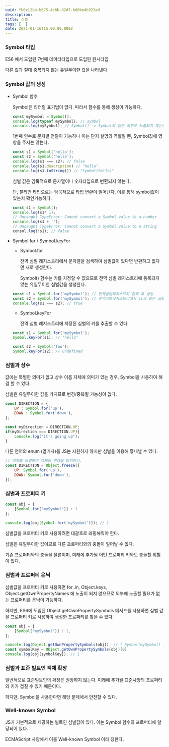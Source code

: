 ```yaml
---
uuid: fb6e12bb-b675-4c6b-82d7-b60be4b323ad
description: 
title: 심볼
tags: [  ]
date: 2021-01-16T15:00:00.000Z
---
```








### Symbol 타입

ES6 에서 도입된 7번째 데이터타입으로 도입된 원시타입

다른 값과 절대 중복되지 않는 유일무이한 값을 나타낸다

### Symbol 값의 생성

- Symbol 함수
    
    Symbol은 리터럴 표기법이 없다. 따라서 함수를 통해 생성이 가능하다.
    
    ```jsx
    const mySymbol = Symbol();
    console.log(typeof mySymbol); // symbol
    console.log(mySymbol); // Symbol() -> Symbol의 값은 외부로 노출되지 않는다.
    ```
    
    1번째 인수로 문자열 전달이 가능하나 이는 단지 설명의 역할일 뿐, Symbol값에 영향을 주지는 않는다.
    
    ```jsx
    const s1 = Symbol('hello');
    const s2 = Symbol('hello');
    console.log(s1 === s2); // false
    console.log(s1.description) // "hello"
    console.log(s1.toString()) // "Symbol(hello)"
    ```
    
    심벌 값은 암묵적으로 문자열이나 숫자타입으로 변환되지 않는다.
    
    단, 불리언 타입으로는 암묵적으로 타입 변환이 일어난다. 이를 통해 symbol값이 있는지 확인가능하다.
    
    ```jsx
    const s1 = Symbol();
    console.log(s1* 1);
    // Uncaught TypeError: Cannot convert a Symbol value to a number
    console.log(s1 + '');
    // Uncaught TypeError: Cannot convert a Symbol value to a string
    consol.log(!s1); // false
    ```
    
- Symbol.for / Symbol.keyFor
    - Symbol.for
        
        전역 심벌 레지스트리에서 문자열을 검색하여 심벌값이 있다면 반환하고 없다면 새로 생성한다.
        
        Symbol() 함수는 키를 지정할 수 없으므로 전역 심벌 레지스트리에 등록되지 않는 유일무이한 심벌값을 생성한다.
        
    
    ```jsx
    const s1 = Symbol.for('mySymbol'); // 전역심벌레지스트리 검색 후 생성
    const s2 = Symbol.for('mySymbol'); // 전역심벌레지스트리에서 s1과 같은 값을 반환
    console.log(s1 === s2); // true
    ```
    
    - Symbol.keyFor
        
        전역 심벌 레지스트리에 저장된 심벌의 키를 추출할 수 있다.
        
    
    ```jsx
    const s1 = Symbol.for('mySymbol');
    Symbol.keyFor(s1); // "hello"
    
    const s2 = Symbol('foo');
    Symbol.keyFor(s2); // undefined
    ```
    

### 심벌과 상수

값에는 특별한 의미가 없고 상수 이름 자체에 의미가 있는 경우, Symbol을 사용하여 해결 할 수 있다.

심벌은 유일무이한 값을 가지므로 변경/중복될 가능성이 없다.

```jsx
const DIRECTION = {
	UP : Symbol.for('up'),
	DOWN : Symbol.for('down'),
};

const myDirection = DIRECTION.UP;
if(myDirection === DIRECTION.UP){
	console.log("it's going up");
}
```

다른 언어의 enum (열거자)를 JS는 지원하지 않지만 심벌을 이용해 흉내낼 수 있다.

```jsx
// 객체를 동결하여 객체의 변경을 방지한다.
const DIRECTION = Object.freeze({
	UP: Symbol.for('up'),
	DOWN: Symbol.for('down'),
});
```

### 심벌과 프로퍼티 키

```jsx
const obj = {
	[Symbol.for('mySymbol')] : 1
};

console.log(obj[Symbol.for('mySymbol')]); // 1
```

심벌값을 프로퍼티 키로 사용하려면 대괄호로 래핑해줘야 한다.

심벌은 유일무이한 값이므로 다른 프로퍼티와의 충돌이 일어날 수 없다.

기존 프로퍼티와의 충돌을 물론이며, 미래에 추가될 어떤 프로퍼티 키와도 충돌할 위험이 없다.

### 심벌과 프로퍼티 은닉

심벌값을 프로퍼티 키로 사용하면 for..in, Object.keys, Object.getOwnPropertyNames 에 노출이 되지 않으므로 외부에 노출할 필요가 없는 프로퍼티를 은닉이 가능하다.

하지만, ES6에 도입된 Object.getOwnPropertySymbols 메서드를 사용하면 심벌 값을 프로퍼티 키로 사용하여 생성한 프로퍼티를 찾을 수 있다.

```jsx
const obj = {
	[Symbol('mySymbol')] : 1,
};

console.log(Object.getOwnPropertySymbols(obj)); // [ Symbol(mySymbol) ]
const symbolKey = Object.getOwnPropertySymbols(obj)[0]
console.log(obj[symbolKey]); // 1
```

### 심벌과 표준 빌트인 객체 확장

일반적으로 표준빌트인의 확장은 권장하지 않는다. 미래에 추가될 표준사양의 프로퍼티와 키가 겹칠 수 있기 때문이다.

하지만, Symbol을 사용한다면 해당 문제에서 안전할 수 있다.

### Well-known Symbol

 JS가 기본적으로 제공하는 빌트인 심벌값이 있다. 이는 Symbol 함수의 프로퍼티에 할당되어 있다.

ECMAScript 사양에서 이를 Well-known Symbol 이라 칭한다.